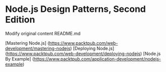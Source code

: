# Node.js Design Patterns, Second Edition

Modify original content README.md

[Mastering Node.js] (https://www.packtpub.com/web-development/mastering-nodejs)
[Deploying Node.js] (https://www.packtpub.com/web-development/deploying-nodejs)
[Node.js By Example] (https://www.packtpub.com/application-development/nodejs-example)

